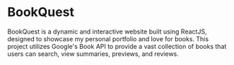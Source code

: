 # BookQuest
BookQuest is a dynamic and interactive website built using ReactJS, designed to showcase my personal portfolio and love for books. This project utilizes Google's Book API to provide a vast collection of books that users can search, view summaries, previews, and reviews.

